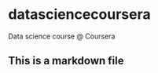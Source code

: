 datasciencecoursera
===================

Data science course @ Coursera

## This is a markdown file

